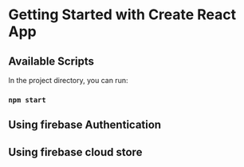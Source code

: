 # Getting Started with Create React App



## Available Scripts

In the project directory, you can run:

### `npm start`

## Using firebase Authentication


## Using firebase cloud store